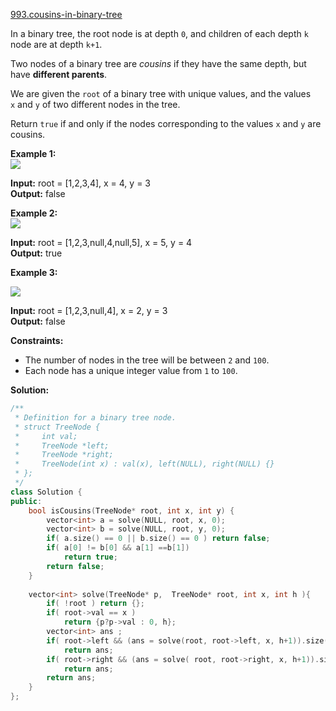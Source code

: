 [993.cousins-in-binary-tree](https://leetcode.com/problems/cousins-in-binary-tree/)  

In a binary tree, the root node is at depth `0`, and children of each depth `k` node are at depth `k+1`.

Two nodes of a binary tree are _cousins_ if they have the same depth, but have **different parents**.

We are given the `root` of a binary tree with unique values, and the values `x` and `y` of two different nodes in the tree.

Return `true` if and only if the nodes corresponding to the values `x` and `y` are cousins.

**Example 1:  
![](https://assets.leetcode.com/uploads/2019/02/12/q1248-01.png)**

  
**Input:** root = \[1,2,3,4\], x = 4, y = 3  
**Output:** false  

**Example 2:  
![](https://assets.leetcode.com/uploads/2019/02/12/q1248-02.png)**

  
**Input:** root = \[1,2,3,null,4,null,5\], x = 5, y = 4  
**Output:** true  

**Example 3:**

**![](https://assets.leetcode.com/uploads/2019/02/13/q1248-03.png)**

  
**Input:** root = \[1,2,3,null,4\], x = 2, y = 3  
**Output:** false  

**Constraints:**

*   The number of nodes in the tree will be between `2` and `100`.
*   Each node has a unique integer value from `1` to `100`.  



**Solution:**  

```cpp
/**
 * Definition for a binary tree node.
 * struct TreeNode {
 *     int val;
 *     TreeNode *left;
 *     TreeNode *right;
 *     TreeNode(int x) : val(x), left(NULL), right(NULL) {}
 * };
 */
class Solution {
public:
    bool isCousins(TreeNode* root, int x, int y) {
        vector<int> a = solve(NULL, root, x, 0);
        vector<int> b = solve(NULL, root, y, 0);
        if( a.size() == 0 || b.size() == 0 ) return false;
        if( a[0] != b[0] && a[1] ==b[1])
            return true;
        return false;
    }
    
    vector<int> solve(TreeNode* p,  TreeNode* root, int x, int h ){
        if( !root ) return {};
        if( root->val == x )
            return {p?p->val : 0, h};
        vector<int> ans ;
        if( root->left && (ans = solve(root, root->left, x, h+1)).size() > 0 )
            return ans;
        if( root->right && (ans = solve( root, root->right, x, h+1)).size() > 0 )
            return ans;
        return ans;
    }
};
```
      